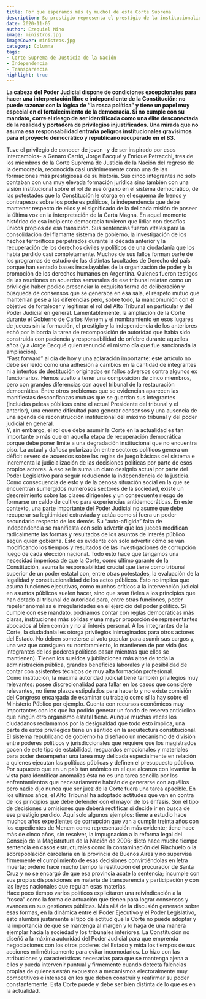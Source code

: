 ```yaml
---
title: Por qué esperamos más (y mucho) de esta Corte Suprema
description: Su prestigio representa el prestigio de la institucionalidad entera.
date: 2020-11-05
author: Ezequiel Nino
image: ministros.jpg
imageCover: ministros.jpg
category: Columna
tags:
- Corte Suprema de Justicia de la Nación
- Independencia
- Transparencia
highlight: true
---
```



**La cabeza del Poder Judicial dispone de condiciones excepcionales para hacer una interpretación libre e independiente de la Constitución: no puede razonar con la lógica de “la rosca política” y tiene un papel muy especial en el fortalecimiento de la democracia. Si no cumple con su mandato, corre el riesgo de ser identificada como una élite desconectada de la realidad y portadora de privilegios injustificados. Una mirada que no asuma esa responsabilidad entraña peligros institucionales gravísimos para el proyecto democrático y republicano recuperado en el 83.**


Tuve el privilegio de conocer de joven -y de ser inspirado por esos intercambios- a Genaro Carrió, Jorge Bacqué y Enrique Petracchi, tres de los miembros de la Corte Suprema de Justicia de la Nación del regreso de la democracia, reconocida casi unánimemente como una de las formaciones más prestigiosas de su historia. 
Sus cinco integrantes no solo contaban con una muy elevada formación jurídica sino también con una visión institucional sobre el rol de ese órgano en el sistema democrático, de las potestades que la Constitución le otorga en el esquema de frenos y contrapesos sobre los poderes políticos, la independencia que debe mantener respecto de ellos y el significado de la delicada misión de poseer la última voz en la interpretación de la Carta Magna. 
En aquel momento histórico de esa incipiente democracia tuvieron que lidiar con desafíos únicos propios de esa transición. Sus sentencias fueron vitales para la consolidación del flamante sistema de gobierno, la investigación de los hechos terroríficos perpetrados durante la década anterior y la recuperación de los derechos civiles y políticos de una ciudadanía que los había perdido casi completamente. Muchos de sus fallos forman parte de los programas de estudio de las distintas facultades de Derecho del país porque han sentado bases insoslayables de la organización de poder y la promoción de los derechos humanos en Argentina. 
Quienes fueron testigos de las reuniones en acuerdos semanales de ese tribunal relatan como un privilegio haber podido presenciar la exquisita forma de deliberación y búsqueda de consensos que se generaba en esa sala, el respeto mutuo que mantenían pese a las diferencias pero, sobre todo, la mancomunión con el objetivo de fortalecer y legitimar el rol del Alto Tribunal en particular y del Poder Judicial en general. 
Lamentablemente, la ampliación de la Corte durante el Gobierno de Carlos Menem y el nombramiento en esos lugares de jueces sin la formación, el prestigio y la independencia de los anteriores echó por la borda la tarea de recomposición de autoridad que había sido construida con paciencia y responsabilidad de orfebre durante aquellos años (y a Jorge Bacqué quien renunció el mismo día que fue sancionada la ampliación).  
“Fast forward” al día de hoy y una aclaración importante: este artículo no debe ser leído como una adhesión a cambios en la cantidad de integrantes ni a intentos de destitución originados en fallos adversos contra algunos ex funcionarios.
Hemos vuelto a tener una composición de cinco miembros, pero con grandes diferencias con aquel tribunal de la restauración democrática. Entre otros problemas que se evidencian aparecen las manifiestas desconfianzas mutuas que se guardan sus integrantes (incluidas peleas públicas entre el actual Presidente del tribunal y el anterior), una enorme dificultad para generar consensos y una ausencia de una agenda de reconstrucción institucional del máximo tribunal y del poder judicial en general.  
Y, sin embargo, el rol que debe asumir la Corte en la actualidad es tan importante o más que en aquella etapa de recuperación democrática porque debe poner límite a una degradación institucional que no encuentra piso. La actual y dañosa polarización entre sectores políticos genera un déficit severo de acuerdos sobre las reglas de juego básicas del sistema e incrementa la judicialización de las decisiones políticas por parte de esos propios actores. A eso se le suma un claro designio actual por parte del Poder Legislativo para seguir reduciendo la independencia de la justicia. Como consecuencia de esto y de la penosa situación social en la que se encuentran sumergidos numerosos sectores de la sociedad, existe un descreimiento sobre las clases dirigentes y un consecuente riesgo de formarse  un caldo de cultivo para experiencias antidemocráticas.
En este contexto, una parte importante del Poder Judicial no asume que debe recuperar su legitimidad extraviada y actúa como si fuera un poder secundario respecto de los demás. Su “auto-afligida” falta de independencia se manifiesta con solo advertir que los jueces modifican radicalmente las formas y resultados de los asuntos de interés público según quien gobierna. Esto es evidente con solo advertir cómo se van modificando los tiempos y resultados de las investigaciones de corrupción luego de cada elección nacional. 
Todo esto hace que tengamos una necesidad imperiosa de que la Corte, como último garante de la Constitución, asuma la responsabilidad crucial que tiene como tribunal superior de un poder estatal con, entre otras potestades, la evaluación de la legalidad y constitucionalidad de los actos públicos. Esto no implica que asuma funciones ejecutivas, como muchos críticos a la intervención judicial en asuntos públicos suelen hacer, sino que sean fieles a los principios que han dotado al tribunal de autoridad para, entre otras funciones, poder repeler anomalías e irregularidades en el ejercicio del poder político. Si cumple con ese mandato, podríamos contar con reglas democráticas más claras, instituciones más sólidas y una mayor proporción de representantes abocados al bien común y no al interés personal. 
A los integrantes de la Corte, la ciudadanía les otorga privilegios inimaginados para otros actores del Estado. No deben someterse al voto popular para asumir sus cargos y, una vez que consiguen su nombramiento, lo mantienen de por vida (los integrantes de los poderes políticos pasan mientras que ellos se mantienen). Tienen los sueldos y jubilaciones más altos de toda la administración pública, grandes beneficios laborales y la posibilidad de contar con asistentes técnicos de muy alta formación profesional.  
Como institución, la máxima autoridad judicial tiene también privilegios muy relevantes: posee discrecionalidad para fallar en los casos que considere relevantes, no tiene plazos estipulados para hacerlo y no existe comisión del Congreso encargada de examinar su trabajo como sí la hay sobre el Ministerio Público por ejemplo. Cuenta con recursos económicos muy importantes con los que ha podido generar un fondo de reserva anticíclico que ningún otro organismo estatal tiene. 
Aunque muchas veces los ciudadanos reclamamos por la desigualdad que todo esto implica, una parte de estos privilegios tiene un sentido en la arquitectura constitucional. El sistema republicano de gobierno ha diseñado un mecanismo de división entre poderes políticos y jurisdiccionales que requiere que los magistrados gocen de este tipo de estabilidad, resguardos emocionales y materiales para poder desempeñar una tarea muy delicada especialmente en relación a quienes ejecutan las políticas públicas y definen el presupuesto público. Por supuesto que en un país tan anómico en el que alcanza con levantar la vista para identificar anomalías ésta no es una tarea sencilla por los enfrentamientos que necesariamente habrán de generarse con aquéllos pero nadie dijo nunca que ser juez de la Corte fuera una tarea apacible.
En los últimos años, el Alto Tribunal ha adoptado actitudes que van en contra de los principios que debe defender con el mayor de los énfasis. Son el tipo de decisiones u omisiones que deberá rectificar si decide ir en busca de ese prestigio perdido. Aquí solo algunos ejemplos: tiene a estudio hace muchos años expedientes de corrupción que van a cumplir treinta años con los expedientes de Menem como representación más evidente; tiene hace más de cinco años, sin resolver, la impugnación a la reforma legal del Consejo de la Magistratura de la Nación de 2006; dictó hace mucho tiempo sentencia en casos estructurales como la contaminación del Riachuelo o la sobrepoblación carcelaria en la provincia de Buenos Aires y no supervisa firmemente el cumplimiento de esas decisiones convirtiéndolas en letra muerta; ordenó hace mucho tiempo la restitución del procurador de Santa Cruz y no se encargó de que esa provincia acate la sentencia; incumple con sus propias disposiciones en materia de transparencia y participación y con las leyes nacionales que regulan esas materias.  
Hace poco tiempo varios políticos explicitaron una reivindicación a la “rosca” como la forma de actuación que tienen para lograr consensos y avances en sus gestiones públicas. Más allá de la discusión generada sobre esas formas, en la dinámica entre el Poder Ejecutivo y el Poder Legislativo, esto alumbra justamente el tipo de actitud que la Corte no puede adoptar y la importancia de que se mantenga al margen y lo haga de una manera ejemplar hacia la sociedad y los tribunales inferiores. La Constitución no diseñó a la máxima autoridad del Poder Judicial para que emprenda negociaciones con los otros poderes del Estado y mida los  tiempos de sus acciones milimétricamente para evitar incomodarlos. Lo hizo con las atribuciones y características necesarias para que se mantenga ajena a ellos y pueda intervenir puntual y firmemente cuando detecta falencias propias de quienes están expuestos a mecanismos electoralmente muy competitivos e intensos en los que deben construir y reafirmar su poder constantemente. Esta Corte puede y debe ser bien distinta de lo que es en la actualidad.



